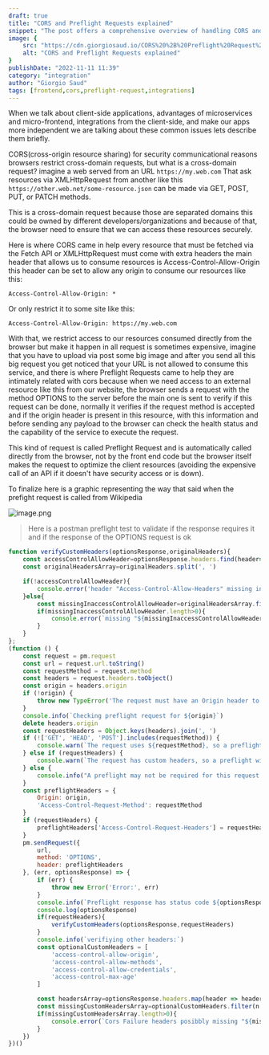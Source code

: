 ```yaml
---
draft: true
title: "CORS and Preflight Requests explained"
snippet: "The post offers a comprehensive overview of handling CORS and Preflight Requests to optimize client-side resource integration and security."
image: {
    src: "https://cdn.giorgiosaud.io/CORS%20%2B%20Preflight%20Request%20.webp?&fit=crop&w=430&h=240",
    alt: "CORS and Preflight Requests explained"
}
publishDate: "2022-11-11 11:39"
category: "integration"
author: "Giorgio Saud"
tags: [frontend,cors,preflight-request,integrations]
---
```

When we talk about client-side applications, advantages of microservices and micro-frontend, integrations from the client-side, and make our apps more independent we are talking about these common issues lets describe them briefly.

CORS(cross-origin resource sharing) for security communicational reasons browsers restrict cross-domain requests, but what is a cross-domain request? imagine a web served from an URL `https://my.web.com` That ask resources via XMLHttpRequest from another like this `https://other.web.net/some-resource.json` can be made via GET, POST, PUT, or PATCH methods.

This is a cross-domain request because those are separated domains this could be owned by different developers/organizations and because of that, the browser need to ensure that we can access these resources securely.

Here is where CORS came in help every resource that must be fetched via the Fetch API or XMLHttpRequest must come with extra headers the main header that allows us to consume resources is Access-Control-Allow-Origin this header can be set to allow any origin to consume our resources like this:

```
Access-Control-Allow-Origin: *
```

Or only restrict it to some site like this:

```
Access-Control-Allow-Origin: https://my.web.com
```

With that, we restrict access to our resources consumed directly from the browser but make it happen in all request is sometimes expensive, imagine that you have to upload via post some big image and after you send all this big request you get noticed that your URL is not allowed to consume this service, and there is where Preflight Requests came to help they are intimately related with cors because when we need access to an external resource like this from our website, the browser sends a request with the method OPTIONS to the server before the main one is sent to verify if this request can be done, normally it verifies if the request method is accepted and if the origin header is present in this resource, with this information and before sending any payload to the browser can check the health status and the capability of the service to execute the request.

This kind of request is called Preflight Request and is automatically called directly from the browser, not by the front end code but the browser itself makes the request to optimize the client resources (avoiding the expensive call of an API if it doesn't have security access or is down).

To finalize here is a graphic representing the way that said when the prefight request is called from Wikipedia

![image.png](https://cdn.giorgiosaud.io/o2FU26DzG.avif)

> Here is a postman preflight test to validate if the response requires it and if the response of the OPTIONS request is ok

```js
function verifyCustomHeaders(optionsResponse,originalHeaders){
    const accessControlAllowHeader=optionsResponse.headers.find(header=>header.key.toLowerCase()==='access-control-allow-headers')
    const originalHeadersArray=originalHeaders.split(', ')

    if(!accessControlAllowHeader){
        console.error('header "Access-Control-Allow-Headers" missing in option request')
    }else{
        const missingInaccessControlAllowHeader=originalHeadersArray.filter(n => !accessControlAllowHeader.value.split(', ').includes(n))
        if(missingInaccessControlAllowHeader.length>0){
            console.error(`missing "${missingInaccessControlAllowHeader.join(', ')}" "Access-Control-Allow-Headers"`)
        }
    }
};
(function () {
    const request = pm.request
    const url = request.url.toString()
    const requestMethod = request.method
    const headers = request.headers.toObject()
    const origin = headers.origin
    if (!origin) {
        throw new TypeError('The request must have an Origin header to attempt a preflight please add it to test the preflight request')
    }
    console.info(`Checking preflight request for ${origin}`)
    delete headers.origin
    const requestHeaders = Object.keys(headers).join(', ')
    if (!['GET', 'HEAD', 'POST'].includes(requestMethod)) {
        console.warn(`The request uses ${requestMethod}, so a preflight will be required`)
    } else if (requestHeaders) {
        console.warn(`The request has custom headers, so a preflight will be required with this custom headers: ${requestHeaders}`)
    } else {
        console.info("A preflight may not be required for this request but we'll attempt it anyway")
    }
    const preflightHeaders = {
        Origin: origin,
        'Access-Control-Request-Method': requestMethod
    }
    if (requestHeaders) {
        preflightHeaders['Access-Control-Request-Headers'] = requestHeaders
    }
    pm.sendRequest({
        url,
        method: 'OPTIONS',
        header: preflightHeaders
    }, (err, optionsResponse) => {
        if (err) {
            throw new Error('Error:', err)
        }
        console.info(`Preflight response has status code ${optionsResponse.code}`)
        console.log(optionsResponse)
        if(requestHeaders){
            verifyCustomHeaders(optionsResponse,requestHeaders)
        }
        console.info(`verifiying other headers:`)
        const optionalCustomHeaders = [
            'access-control-allow-origin',
            'access-control-allow-methods',
            'access-control-allow-credentials',
            'access-control-max-age'
        ]

        const headersArray=optionsResponse.headers.map(header => header.key.toLowerCase())
        const missingCustomHeadersArray=optionalCustomHeaders.filter(n => !headersArray.includes(n))
        if(missingCustomHeadersArray.length>0){
            console.error(`Cors Failure headers posibbly missing "${missingCustomHeadersArray.join(', ')}"`);
        }
    })
})()
```
